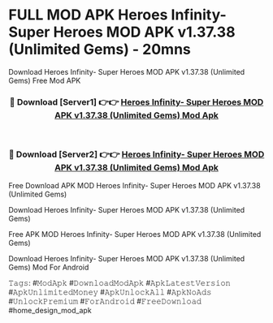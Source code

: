 # FULL MOD APK Heroes Infinity- Super Heroes MOD APK v1.37.38 (Unlimited Gems) - 20mns
Download Heroes Infinity- Super Heroes MOD APK v1.37.38 (Unlimited Gems) Free Mod APK

<div align="center">
<h3>🔴 Download [Server1] 👉👉 <a href="https://apk-comot.site?title=Heroes_Infinity-_Super_Heroes_MOD_APK_v1.37.38_(Unlimited_Gems)">Heroes Infinity- Super Heroes MOD APK v1.37.38 (Unlimited Gems) Mod Apk</a></h3><br>

<h3>🔴 Download [Server2] 👉👉 <a href="https://apk-comot.site?title=Heroes_Infinity-_Super_Heroes_MOD_APK_v1.37.38_(Unlimited_Gems)">Heroes Infinity- Super Heroes MOD APK v1.37.38 (Unlimited Gems) Mod Apk</a></h3>
</div>


Free Download APK MOD Heroes Infinity- Super Heroes MOD APK v1.37.38 (Unlimited Gems)

Download Heroes Infinity- Super Heroes MOD APK v1.37.38 (Unlimited Gems) 

Free APK MOD Heroes Infinity- Super Heroes MOD APK v1.37.38 (Unlimited Gems) 

Download Heroes Infinity- Super Heroes MOD APK v1.37.38 (Unlimited Gems) Mod For Android

𝚃𝚊𝚐𝚜: #𝙼𝚘𝚍𝙰𝚙𝚔 #𝙳𝚘𝚠𝚗𝚕𝚘𝚊𝚍𝙼𝚘𝚍𝙰𝚙𝚔 #𝙰𝚙𝚔𝙻𝚊𝚝𝚎𝚜𝚝𝚅𝚎𝚛𝚜𝚒𝚘𝚗 #𝙰𝚙𝚔𝚄𝚗𝚕𝚒𝚖𝚒𝚝𝚎𝚍𝙼𝚘𝚗𝚎𝚢 #𝙰𝚙𝚔𝚄𝚗𝚕𝚘𝚌𝚔𝙰𝚕𝚕 #𝙰𝚙𝚔𝙽𝚘𝙰𝚍𝚜 #𝚄𝚗𝚕𝚘𝚌𝚔𝙿𝚛𝚎𝚖𝚒𝚞𝚖 #𝙵𝚘𝚛𝙰𝚗𝚍𝚛𝚘𝚒𝚍 #𝙵𝚛𝚎𝚎𝙳𝚘𝚠𝚗𝚕𝚘𝚊𝚍 #home_design_mod_apk